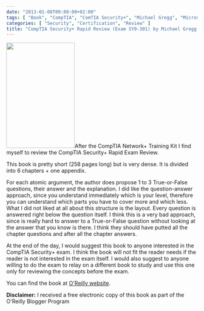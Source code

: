 ```yaml
---
date: "2013-01-08T09:00:00+02:00"
tags: [ "Book", "CompTIA", "ComTIA Security+", "Michael Gregg", "Microsoft Press", "SY0-301" ]
categories: [ "Security", "Certification", "Review" ]
title: "CompTIA Security+ Rapid Review (Exam SY0-301) by Michael Gregg (Microsoft Press)"
---
```

<img class="alignleft" alt="" src="http://akamaicovers.oreilly.com/images/9780735666856/cat.gif" width="180" height="278" />After the CompTIA Network+ Training Kit I find myself to review the CompTIA Security+ Rapid Exam Review.

This book is pretty short (258 pages long) but is very dense. It is divided into 6 chapters + one appendix.

For each atomic argument, the author does propose 1 to 3 True-or-False questions, their answer and the explanation. I did like the question-answer approach, since you understand immediately which is your level, therefore you can understand which parts you have to cover more and which less. What I did not liked at all about this structure is the layout. Every question is answered right below the question itself. I think this is a very bad approach, since is really hard to answer to a True-or-False question without looking at the answer that you know is there. I think they should have putted all the chapter questions and after all the chapter answers.

At the end of the day, I would suggest this book to anyone interested in the CompTIA Security+ exam. I think the book will not fit the reader needs if the reader is not interested in the exam itself. I would also suggest to anyone willing to do the exam to relay on a different book to study and use this one only for reviewing the concepts before the exam.

You can find the book at [O'Reilly website](http://shop.oreilly.com/product/0790145349989.do).

**Disclaimer:** I received a free electronic copy of this book as part of the O'Reilly Blogger Program
